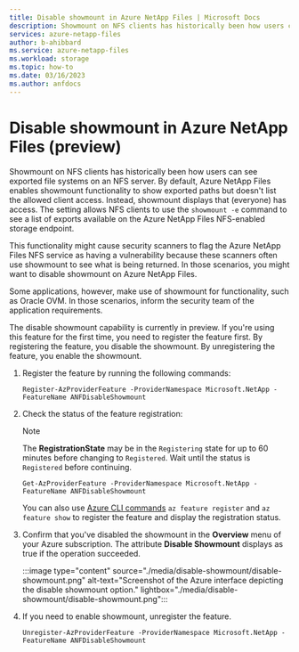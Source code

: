 ```yaml
---
title: Disable showmount in Azure NetApp Files | Microsoft Docs
description: Showmount on NFS clients has historically been how users can see exported file systems on an NFS server. You can disable the showmount if it presents a security concern for your needs.
services: azure-netapp-files
author: b-ahibbard
ms.service: azure-netapp-files
ms.workload: storage
ms.topic: how-to
ms.date: 03/16/2023
ms.author: anfdocs
---
```

# Disable showmount in Azure NetApp Files (preview)

Showmount on NFS clients has historically been how users can see exported file systems on an NFS server. By default, Azure NetApp Files enables showmount functionality to show exported paths but doesn't list the allowed client access. Instead, showmount displays that (everyone) has access. The setting allows NFS clients to use the `showmount -e` command to see a list of exports available on the Azure NetApp Files NFS-enabled storage endpoint.

This functionality might cause security scanners to flag the Azure NetApp Files NFS service as having a vulnerability because these scanners often use showmount to see what is being returned. In those scenarios, you might want to disable showmount on Azure NetApp Files.

Some applications, however, make use of showmount for functionality, such as Oracle OVM. In those scenarios, inform the security team of the application requirements.

The disable showmount capability is currently in preview. If you're using this feature for the first time, you need to register the feature first. By registering the feature, you disable the showmount. By unregistering the feature, you enable the showmount. 

1.  Register the feature by running the following commands:

    ```azurepowershell-interactive
    Register-AzProviderFeature -ProviderNamespace Microsoft.NetApp -FeatureName ANFDisableShowmount
    ```

2. Check the status of the feature registration: 

    > [!NOTE]
    > The **RegistrationState** may be in the `Registering` state for up to 60 minutes before changing to `Registered`. Wait until the status is `Registered` before continuing.

    ```azurepowershell-interactive
    Get-AzProviderFeature -ProviderNamespace Microsoft.NetApp -FeatureName ANFDisableShowmount
    ```

    You can also use [Azure CLI commands](/cli/azure/feature) `az feature register` and `az feature show` to register the feature and display the registration status. 

3. Confirm that you've disabled the showmount in the **Overview** menu of your Azure subscription. The attribute **Disable Showmount** displays as true if the operation succeeded.

    :::image type="content" source="./media/disable-showmount/disable-showmount.png" alt-text="Screenshot of the Azure interface depicting the disable showmount option." lightbox="./media/disable-showmount/disable-showmount.png":::

4. If you need to enable showmount, unregister the feature. 
 
    ```azurepowershell-interactive
    Unregister-AzProviderFeature -ProviderNamespace Microsoft.NetApp -FeatureName ANFDisableShowmount
    ```